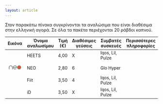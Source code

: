 ```yaml
---
layout: article
---
```


Στον παρακάτω πίνακα συγκρίνονται τα αναλώσιμα που είναι διαθέσιμα στην ελληνική αγορά.
Σε όλα τα πακέτα περιέχονται 20 ράβδοι καπνού.

| Εικόνα                                   | Όνομα αναλωσίμου | Τιμή (€) | Διαθέσιμες γεύσεις | Συμβατές συσκευές  | Περισσότερες πληροφορίες |
|------------------------------------------|------------------|----------|--------------------|--------------------|--------------------------|
|                                          | HEETS            | 4,00     | Χ                  | Iqos, Lil, Pulze   |                          |
| ![Neo logo](/assets/images/neo_logo.jpg) | NEO              | 2,80     | 6                  | Glo Hyper          |                          |
|                                          | Fiit             | 3,50     | 4                  | Iqos, Lil, Pulze   |                          |
|                                          | iD               | 3,50     | Χ                  | Iqos, Lil, Pulze   |                          |
